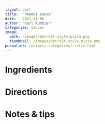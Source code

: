 ```yaml
---
layout: post
title:  "Peanut sauce"
date:   2021-11-06
author: "Karl Kumbier"
categories: sauces
image:
  path: /images/detroit-style-pizza.png
  thumbnail: /images/detroit-style-pizza.png
permalink: recipes/:categories/:title.html
---
```


# Ingredients

# Directions

# Notes & tips
